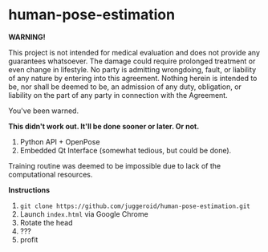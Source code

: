 # human-pose-estimation
**WARNING!**


This project is not intended for medical evaluation and does not provide any guarantees whatsoever. The damage could require prolonged treatment or even change in lifestyle. No party is admitting wrongdoing, fault, or liability of any nature by entering into this agreement. Nothing herein is intended to be, nor shall be deemed to be, an admission of any duty, obligation, or liability on the part of any party in connection with the Agreement.

You've been warned.

**This didn't work out. It'll be done sooner or later. Or not.**
1. Python API + OpenPose
2. Embedded Qt Interface (somewhat tedious, but could be done).

Training routine was deemed to be impossible due to lack of the computational resources.

**Instructions**
1. ``git clone https://github.com/juggeroid/human-pose-estimation.git``
2. Launch `index.html` via Google Chrome
3. Rotate the head
4. ???
5. profit 
